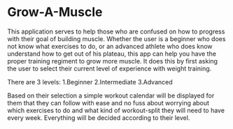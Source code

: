 # Grow-A-Muscle

This application serves to help those who are confused on how to progress with their goal of building muscle. Whether the user is a beginner who does not know what exercises to do, or an advanced athlete who does know understand how to get out of his plateau, this app can help you have the proper training regiment to grow more muscle. It does this by first asking the user to select their current level of experience with weight training.

There are 3 levels:
1.Beginner
2.Intermediate
3.Advanced

Based on their selection a simple workout calendar will be displayed for them that they can follow with ease and no fuss about worrying about which exercises to do and what kind of workout-split they will need to have every week. Everything will be decided according to their level.
